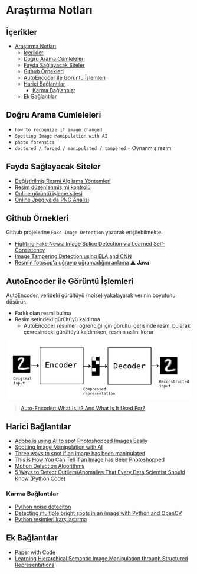 # Araştırma Notları

## İçerikler

- [Araştırma Notları](#ara%c5%9ft%c4%b1rma-notlar%c4%b1)
  - [İçerikler](#%c4%b0%c3%a7erikler)
  - [Doğru Arama Cümleleleri](#do%c4%9fru-arama-c%c3%bcmleleleri)
  - [Fayda Sağlayacak Siteler](#fayda-sa%c4%9flayacak-siteler)
  - [Github Örnekleri](#github-%c3%96rnekleri)
  - [AutoEncoder ile Görüntü İşlemleri](#autoencoder-ile-g%c3%b6r%c3%bcnt%c3%bc-%c4%b0%c5%9flemleri)
  - [Harici Bağlantılar](#harici-ba%c4%9flant%c4%b1lar)
    - [Karma Bağlantılar](#karma-ba%c4%9flant%c4%b1lar)
  - [Ek Bağlantılar](#ek-ba%c4%9flant%c4%b1lar)

## Doğru Arama Cümleleleri

- `how to recognize if image changed`
- `Spotting Image Manipulation with AI`
- `photo forensics`
- `doctored / forged / manipulated / tampered` = Oynanmış resim

## Fayda Sağlayacak Siteler

- [Değiştirilmiş Resmi Algılama Yöntemleri]
- [Resim düzenlenmiş mi kontrolü]
- [Online görüntü işleme sitesi]
- [Online Jpeg ya da PNG Analizi]

## Github Örnekleri

Github projelerine `Fake Image Detection` yazarak erişilebilmekte.

- [Fighting Fake News: Image Splice Detection via Learned Self-Consistency]
- [Image Tampering Detection using ELA and CNN]
- [Resmin fotoşop'a uğrayıp uğramadığını anlama] ⚠ **Java**

## AutoEncoder ile Görüntü İşlemleri

AutoEncoder, verideki gürültüyü (noise) yakalayarak verinin boyutunu düşürür.

- Farklı olan resmi bulma
- Resim setindeki gürültüyü kaldırma
  - AutoEncoder resimleri öğrendiği için görültü içerisinde resmi bularak çevresindeki gürültüyü kaldırırken, resmin aslını korur

![autoencodeer_structure](res/autoencodeer_structure.png)

> [Auto-Encoder: What Is It? And What Is It Used For?]

## Harici Bağlantılar

- [Adobe is using AI to spot Photoshopped Images Easily]
- [Spotting Image Manipulation with AI]
- [Three ways to spot if an image has been manipulated]
- [This is How You Can Tell if an Image has Been Photoshopped]
- [Motion Detection Algorithms]
- [5 Ways to Detect Outliers/Anomalies That Every Data Scientist Should Know (Python Code)]

### Karma Bağlantılar

- [Python noise deteciton](https://github.com/pacificweb/python-noise-detection)
- [Detecting multiple bright spots in an image with Python and OpenCV](https://www.pyimagesearch.com/2016/10/31/detecting-multiple-bright-spots-in-an-image-with-python-and-opencv/s)
- [Python resimleri karşılaştırma](https://www.pyimagesearch.com/2014/09/15/python-compare-two-images/)

## Ek Bağlantılar

- [Paper with Code]
- [Learning Hierarchical Semantic Image Manipulation through Structured Representations]

[resim düzenlenmiş mi kontrolü]: http://imageedited.com/
[this is how you can tell if an image has been photoshopped]: https://www.lifehack.org/articles/technology/this-how-you-can-tell-image-has-been-photoshopped.html
[adobe is using ai to spot photoshopped images easily]: https://www.youtube.com/watch?v=rETMDUgAUIg
[spotting image manipulation with ai]: https://theblog.adobe.com/spotting-image-manipulation-ai/
[motion detection algorithms]: https://www.codeproject.com/Articles/10248/Motion-Detection-Algorithms
[three ways to spot if an image has been manipulated]: https://www.poynter.org/reporting-editing/2012/three-ways-to-spot-if-an-image-has-been-manipulated/
[can you spot a photoshopped picture? here are 9 ways to identify a fake photo]: https://www.digitaltrends.com/photography/how-do-you-tell-if-a-photo-is-photoshopped/
[4 ways to tell if a picture was photoshopped just by glancing at it]: https://www.insider.com/how-to-spot-photoshop-2017-12
[online görüntü işleme sitesi]: https://29a.ch/photo-forensics/
[değiştirilmiş resmi algılama yöntemleri]: https://articles.forensicfocus.com/2013/08/22/detecting-forged-altered-images/
[auto-encoder: what is it? and what is it used for?]: https://towardsdatascience.com/auto-encoder-what-is-it-and-what-is-it-used-for-part-1-3e5c6f017726
[5 ways to detect outliers/anomalies that every data scientist should know (python code)]: https://towardsdatascience.com/5-ways-to-detect-outliers-that-every-data-scientist-should-know-python-code-70a54335a623
[online jpeg ya da png analizi]: http://fotoforensics.com/

<!-- Github Örnekleri -->

[fighting fake news: image splice detection via learned self-consistency]: https://github.com/minyoungg/selfconsistency
[resmin fotoşop'a uğrayıp uğramadığını anlama]: https://github.com/Irio/photoshopped-or-not
[image tampering detection using ela and cnn]: https://github.com/agusgun/FakeImageDetector

<!-- Ek bağlantılar -->

[learning hierarchical semantic image manipulation through structured representations]: https://github.com/xcyan/neurips18_hierchical_image_manipulation
[paper with code]: https://github.com/zziz/pwc
